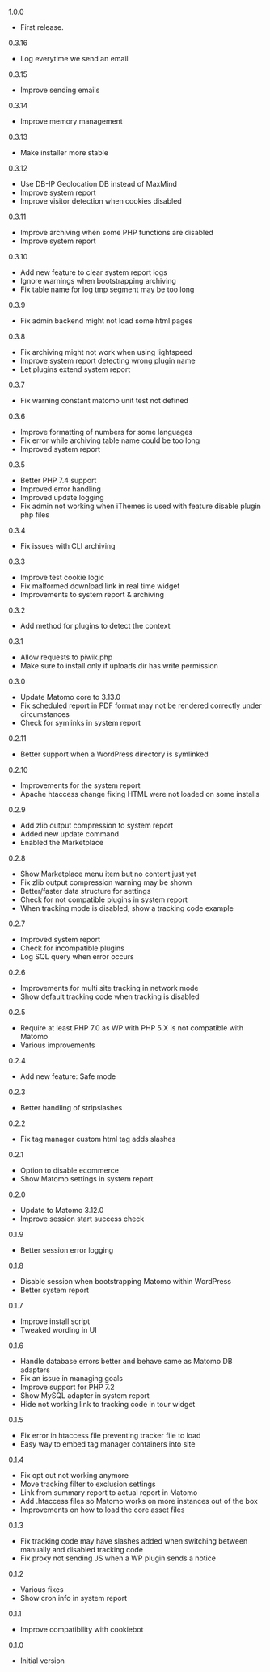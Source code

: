 1.0.0
- First release.

0.3.16
- Log everytime we send an email

0.3.15
- Improve sending emails

0.3.14
- Improve memory management

0.3.13
- Make installer more stable

0.3.12
- Use DB-IP Geolocation DB instead of MaxMind
- Improve system report
- Improve visitor detection when cookies disabled

0.3.11
- Improve archiving when some PHP functions are disabled
- Improve system report

0.3.10
- Add new feature to clear system report logs
- Ignore warnings when bootstrapping archiving
- Fix table name for log tmp segment may be too long

0.3.9
- Fix admin backend might not load some html pages

0.3.8
- Fix archiving might not work when using lightspeed
- Improve system report detecting wrong plugin name
- Let plugins extend system report

0.3.7
- Fix warning constant matomo unit test not defined

0.3.6
- Improve formatting of numbers for some languages
- Fix error while archiving table name could be too long
- Improved system report

0.3.5
- Better PHP 7.4 support
- Improved error handling
- Improved update logging
- Fix admin not working when iThemes is used with feature disable plugin php files

0.3.4
- Fix issues with CLI archiving

0.3.3
- Improve test cookie logic
- Fix malformed download link in real time widget
- Improvements to system report & archiving

0.3.2
- Add method for plugins to detect the context

0.3.1
- Allow requests to piwik.php
- Make sure to install only if uploads dir has write permission

0.3.0
- Update Matomo core to 3.13.0
- Fix scheduled report in PDF format may not be rendered correctly under circumstances
- Check for symlinks in system report

0.2.11
- Better support when a WordPress directory is symlinked

0.2.10
- Improvements for the system report
- Apache htaccess change fixing HTML were not loaded on some installs

0.2.9
- Add zlib output compression to system report
- Added new update command
- Enabled the Marketplace

0.2.8
- Show Marketplace menu item but no content just yet
- Fix zlib output compression warning may be shown
- Better/faster data structure for settings
- Check for not compatible plugins in system report
- When tracking mode is disabled, show a tracking code example

0.2.7
- Improved system report
- Check for incompatible plugins
- Log SQL query when error occurs

0.2.6
- Improvements for multi site tracking in network mode
- Show default tracking code when tracking is disabled

0.2.5
- Require at least PHP 7.0 as WP with PHP 5.X is not compatible with Matomo
- Various improvements

0.2.4
- Add new feature: Safe mode

0.2.3
- Better handling of stripslashes

0.2.2
- Fix tag manager custom html tag adds slashes

0.2.1
- Option to disable ecommerce
- Show Matomo settings in system report

0.2.0
- Update to Matomo 3.12.0
- Improve session start success check

0.1.9
- Better session error logging

0.1.8
- Disable session when bootstrapping Matomo within WordPress
- Better system report

0.1.7
- Improve install script
- Tweaked wording in UI

0.1.6
- Handle database errors better and behave same as Matomo DB adapters
- Fix an issue in managing goals
- Improve support for PHP 7.2
- Show MySQL adapter in system report
- Hide not working link to tracking code in tour widget

0.1.5
- Fix error in htaccess file preventing tracker file to load
- Easy way to embed tag manager containers into site

0.1.4
- Fix opt out not working anymore
- Move tracking filter to exclusion settings
- Link from summary report to actual report in Matomo
- Add .htaccess files so Matomo works on more instances out of the box
- Improvements on how to load the core asset files

0.1.3
- Fix tracking code may have slashes added when switching between manually and disabled tracking code
- Fix proxy not sending JS when a WP plugin sends a notice

0.1.2
- Various fixes
- Show cron info in system report

0.1.1
- Improve compatibility with cookiebot

0.1.0
- Initial version
